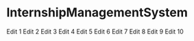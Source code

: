 # InternshipManagementSystem
Edit 1
Edit 2
Edit 3
Edit 4
Edit 5
Edit 6
Edit 7
Edit 8
Edit 9
Edit 10
